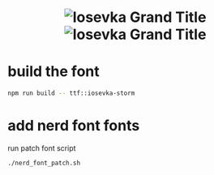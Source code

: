 <h1 align="center"><img src="images/grand-title.light.svg#gh-light-mode-only" title="Iosevka Grand Title"><img src="images/grand-title.dark.svg#gh-dark-mode-only" title="Iosevka Grand Title"></h1>


# build the font

```bash
npm run build -- ttf::iosevka-storm
```

# add nerd font fonts

run patch font script

```bash
./nerd_font_patch.sh
```
